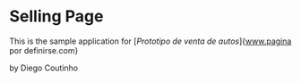 # Selling Page

This is the sample application for
[*Prototipo de venta de autos*]{www.pagina por definirse.com}

by Diego Coutinho